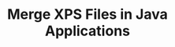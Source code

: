 ---
############################# Static ############################
layout: "autogen"
draft: false
path: "merger/java/xps/"
otherformats: PDF BMP CSV DOC DOCM DOCX DOT DOTM DOTX EPUB Excel HTML Image MHT MHTML ODP ODS ODT OneNote OTP OTT PDF PNG POTM POTX PPS PPSM PPSX PPT PPTM PPTX PS RTF TEX TIF TIFF TSV TXT VDX Visio VSDM VSDX VSSX VSSM VSTM VSTX VSX VTX Web Word Worksheet XLAM XLS XLSB XLSM XLSX XLT XLTM XLTX 

############################# Head ############################
head_title: "Merge XPS Files into One via Java Merger API"
head_description: "Merge multiple BMP files into a single file using Java documents merger API with all data, style and formatting as the source documents."

############################# Header ############################
title: "Merge XPS Files in Java Applications"
description: "Merge multiple XPS files into a single file using Java documents merger API. Merge selected pages or page ranges from various source documents into a single resultant document with all data, style and formatting as the source documents."

############################# SubMenu ############################
submenu:
    enable: true

############################# About ############################
about:
    enable: true
    title: "GroupDocs.Merger for Java API"
    content: |
        GroupDocs.Merger for Java library offers a simple solution to safely merge & split between a wide range of document formats including PDF, Microsoft Office (Word, Excel, PowerPoint, OneNote), OpenDocument, HTML, images and many others within .NET applications. By adding just a few lines of the code, perform several document operations such as move, remove, rotate, swap, extract or change the orientation of pages within the documents. The documents merging API also supports previewing document pages as an image to analyse the document structure, formatting and content on the page.
        
        GroupDocs.Merger APIs are well supported on all major operating systems and Java versions including J2SE 7.0 (1.7), J2SE 8.0 (1.8) and Java 10.

############################# Steps ############################
steps:
    enable: true
    title_left: "Merge Two or More XPS Files in Java"
    content_left: |
        [GroupDocs.Merger](https://products.groupdocs.com/merger/java/) makes it easy for Java developers to merge multiple XPS files by implementing a few easy steps.

        *   Create an instance of **Merger** class and load XPS file.
        *   Call **Join** method of **Merger** class instance and load another XPS file.
        *   Call **Save** method of **Merger** class instance to save the merged document.
        
    title_right: "System Requirements"
    content_right: |
        Before executing the code example below, please make sure that you have the following prerequisites installled on your system.

        *   Operating Systems: Microsoft Windows, Linux, MacOS
        *   Development Environments: NetBeans, IntelliJ IDEA, Eclipse
        *   Frameworks: Java 7 (1.7) and above
        *   Download the latest version of GroupDocs.Merger for Java from [Maven](https://repository.groupdocs.com/webapp/#/artifacts/browse/tree/General/repo/com/groupdocs/groupdocs-merger)
        
    code: |
        ```cs
        // Merge XPS files using GroupDocs.Merger API
        // Instantiate Merger with input XPS document
        Merger merger = new Merger("input_1.xps"))
          {
            // Call Join method of Merger class instance and pass second source document path
            merger.Join("input_2.xps");
            
            // Call Save method of Merger class instance to save merged document
            merger.Save("merged-file.xps");
          }
        ```
        

demos:
    enable: true
        

about_formats:
    enable: true


more_formats:
    enable: true


back_to_top:
    enable: true
---